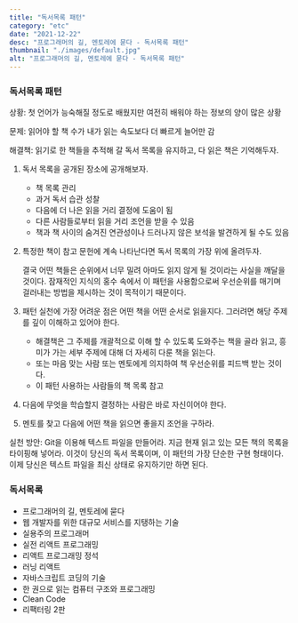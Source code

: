 ```yaml
---
title: "독서목록 패턴"
category: "etc"
date: "2021-12-22"
desc: "프로그래머의 길, 멘토레에 묻다 - 독서목록 패턴"
thumbnail: "./images/default.jpg"
alt: "프로그래머의 길, 멘토레에 묻다 - 독서목록 패턴"
---
```


### 독서목록 패턴

상황: 첫 언어가 능숙해질 정도로 배웠지만 여전히 배워야 하는 정보의 양이 많은 상황

문제: 읽어야 할 책 수가 내가 읽는 속도보다 더 빠르게 늘어만 감

해결책: 읽기로 한 책들을 추적해 갈 독서 목록을 유지하고, 다 읽은 책은 기억해두자.

1) 독서 목록을 공개된 장소에 공개해보자.
        
    - 책 목록 관리
    - 과거 독서 습관 성찰
    - 다음에 더 나은 읽을 거리 결정에 도움이 됨
    - 다른 사람들로부터 읽을 거리 조언을 받을 수 있음
    - 책과 책 사이의 숨겨진 연관성이나 드러나지 않은 보석을 발견하게 될 수도 있음

2) 특정한 책이 참고 문헌에 계속 나타난다면 독서 목록의 가장 위에 올려두자.
   
    결국 어떤 책들은 순위에서 너무 밀려 아마도 읽지 않게 될 것이라는 사실을 깨달을 것이다. 잠재적인 지식의 홍수 속에서 이 패턴을 사용함으로써 우선순위를 매기며 걸러내는 방법을 제시하는 것이 목적이기 때문이다.

3) 패턴 실천에 가장 어려운 점은 어떤 책을 어떤 순서로 읽을지다. 그러려면 해당 주제를 깊이 이해하고 있어야 한다.
    - 해결책은 그 주제를 개괄적으로 이해 할 수 있도록 도와주는 책을 골라 읽고, 흥미가 가는 세부 주제에 대해 더 자세히 다룬 책을 읽는다.
    - 또는 마음 맞는 사람 또는 멘토에게 의지하여 책 우선순위를 피드백 받는 것이다.
    - 이 패턴 사용하는 사람들의 책 목록 참고

4) 다음에 무엇을 학습할지 결정하는 사람은 바로 자신이어야 한다.

5) 멘토를 찾고 다음에 어떤 책을 읽으면 좋을지 조언을 구하라.

실천 방안: Git을 이용해 텍스트 파일을 만들어라. 지금 현재 읽고 있는 모든 책의 목록을 타이핑해 넣어라. 이것이 당신의 독서 목록이며, 이 패턴의 가장 단순한 구현 형태이다. 이제 당신은 텍스트 파일을 최신 상태로 유지하기만 하면 된다.

### 독서목록
- 프로그래머의 길, 멘토레에 묻다
- 웹 개발자를 위한 대규모 서비스를 지탱하는 기술
- 실용주의 프로그래머
- 실전 리액트 프로그래밍
- 리액트 프로그래밍 정석
- 러닝 리액트
- 자바스크립트 코딩의 기술
- 한 권으로 읽는 컴퓨터 구조와 프로그래밍
- Clean Code
- 리팩터링 2판